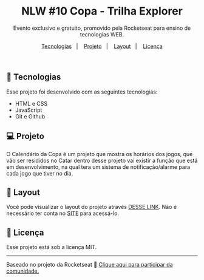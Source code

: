 <h1 align="center"> NLW #10 Copa - Trilha Explorer </h1>

<p align="center">
Evento exclusivo e gratuito, promovido pela Rocketseat para ensino de tecnologias WEB.
</p>

<p align="center">
  <a href="#-tecnologias">Tecnologias</a>&nbsp;&nbsp;&nbsp;|&nbsp;&nbsp;&nbsp;
  <a href="#-projeto">Projeto</a>&nbsp;&nbsp;&nbsp;|&nbsp;&nbsp;&nbsp;
  <a href="#-layout">Layout</a>&nbsp;&nbsp;&nbsp;|&nbsp;&nbsp;&nbsp;
  <a href="#memo-licença">Licença</a>
</p>

<br>

<!-- <p align="center">
  <img alt="calendario da copa" src=".github/preview.jpg" width="100%">
</p> -->

## 🚀 Tecnologias

Esse projeto foi desenvolvido com as seguintes tecnologias:

- HTML e CSS
- JavaScript 
- Git e Github

## 💻 Projeto

O Calendário da Copa é um projeto que mostra os horários dos jogos, que vão ser resididos no Catar dentro desse projeto vai existir a função que está em desenvolvimento, na qual tera um sistema de notificação/alarme para cada jogo que tiver no dia.

## 🔖 Layout

Você pode visualizar o layout do projeto através [DESSE LINK](https://nlwworldcup.netlify.app/). Não é necessário ter conta no [SITE](https://nlwworldcup.netlify.app/) para acessá-lo.

## :memo: Licença

Esse projeto está sob a licença MIT.

---

Baseado no projeto da Rocketseat :wave: [Clique aqui para participar da comunidade.](https://discord.gg/rocketseat)
